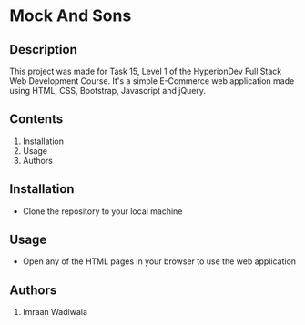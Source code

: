 # Mock And Sons

## Description
This project was made for Task 15, Level 1 of the HyperionDev Full Stack Web Development Course. It's a simple E-Commerce web application made using HTML, CSS,  Bootstrap, Javascript and jQuery.

## Contents
1. Installation
2. Usage
3. Authors

## Installation
- Clone the repository to your local machine

## Usage
- Open any of the HTML pages in your browser to use the web application

## Authors
1. Imraan Wadiwala
